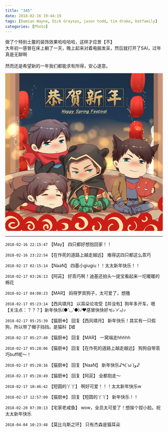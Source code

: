 ```yaml
---
title: "345"
date: 2018-02-16 19:44:19
tags: [Damian Wayne, Dick Grayson, jason todd, tim drake, batfamily]
categories: [Photo]
---
```


<p>做了个特别土鳖的装饰效果哈哈哈哈，这样才应景【不】<br />大年初一感冒在床上躺了一天，晚上起来对着电脑发呆，然后就打开了SAI，过年真是无聊啊<br /><br />然而还是希望新的一年我们都能求有所得，安心遂意。</p>

![](https://raw.githubusercontent.com/alicewish/meowchain247/master/img_cVZNdzJtQk9JV2UvMUF2RnZ4a0tGQTJ2OVNjcWlpaHhtYWRUdi9jOEZpR3VDSHY3UVlDSTB3PT0.jpg)

---

`2018-02-16 22:15:47` 【May】 四只都好想抱回家！！

`2018-02-16 23:22:54` 【在作死的道路上越走越远】 难得这四只都这么乖巧

`2018-02-17 02:15:14` 【NaaN】 四基小giugiu！！太太新年快乐！！

`2018-02-17 03:26:13` 【阿茈】 好乖巧啊！迪基还拍头～提宝看起来一坨暖暖的棉花

`2018-02-17 04:08:23` 【MAR】 妈呀罗宾狗子，太可爱了，想撸

`2018-02-17 05:23:14` 【西风啸月】 以耳朵论攻受【并没有】狗年多开车，嗯【关注点：？？？】新年快乐(●'◡'●)ﾉ❤感冒快快好*٩(๑´∀`๑)ง*

`2018-02-17 05:25:39` 【猫厨✙】 回复【西风啸月】 新年快乐！其实有一只假狗，所以带了帽子挡挡。是猫科【嘘

`2018-02-17 05:27:40` 【猫厨✙】 回复【MAR】 一窝端走hhhhh

`2018-02-17 05:28:06` 【猫厨✙】 回复【在作死的道路上越走越远】 狗狗自带乖巧buff呢～！

`2018-02-17 05:28:16` 【猫厨✙】 回复【NaaN】 新年快乐♪٩(´ω`)و♪

`2018-02-17 05:28:49` 【猫厨✙】 回复【阿茈】 全都抱走～

`2018-02-17 10:46:42` 【短圆的丫丫】 啊好可爱！！！太太新年快乐w

`2018-02-17 12:57:09` 【猫厨✙】 回复【短圆的丫丫】 新年快乐！！

`2018-02-20 07:30:13` 【宅家老咸鱼】 wow，全员太可爱了！想挨个捏小脸。祝太太新年快乐

`2018-04-04 10:23:48` 【莫比乌斯之环】 只有杰森是猫耳朵
